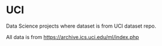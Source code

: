 # UCI
Data Science projects where dataset is from UCI dataset repo.

All data is from https://archive.ics.uci.edu/ml/index.php
